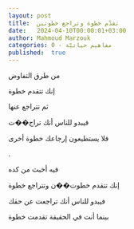 ```yaml
---
layout: post
title:  تقدّم خطوة وتراجع خطوتين
date:   2024-04-10T00:00:01+03:00
author: Mahmoud Marzouk
categories: 0 - مفاهيم حياتيّة
published:  true
---
```

من طرق التفاوض

إنك تتقدم خطوة

ثم تتراجع عنها

فيبدو للناس أنك تراج��ت

فلا يستطيعون إرجاعك خطوة أخرى

.

فيه أخبث من كده

إنك تتقدم خطوت��ن وتتراجع خطوة

فيبدو للناس أنك تراجعت عن حقك

بينما أنت في الحقيقة تقدمت خطوة
